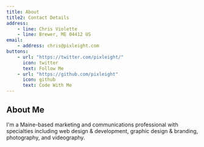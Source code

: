 ```yaml
---
title: About
title2: Contact Details
address:
    - line: Chris Violette
    - line: Brewer, ME 04412 US
email:
    - address: chris@pixleight.com
buttons:
    - url: "https://twitter.com/pixleight/"
      icon: twitter
      text: Follow Me
    - url: "https://github.com/pixleight"
      icon: github
      text: Code With Me
---
```

## About Me

I'm a Maine-based marketing and communications professional with specialties including web design & development, graphic design & branding, photography, and videography.
